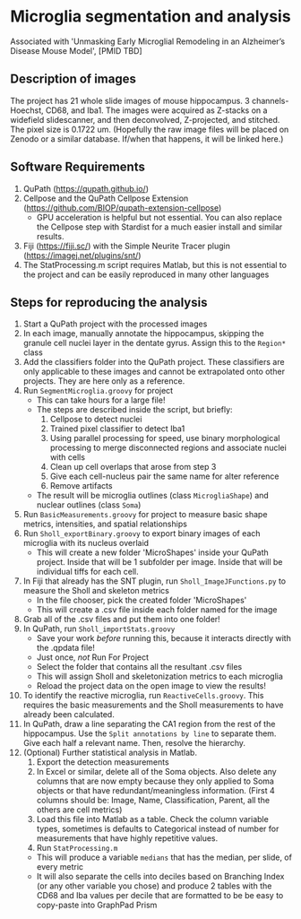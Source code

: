 # Microglia segmentation and analysis
Associated with 'Unmasking Early Microglial Remodeling in an Alzheimer’s Disease Mouse Model', [PMID TBD]

## Description of images
The project has 21 whole slide images of mouse hippocampus. 3 channels- Hoechst, CD68, and Iba1. The images were acquired as Z-stacks on a widefield slidescanner, and then deconvolved, Z-projected, and stitched. The pixel size is 0.1722 um. (Hopefully the raw image files will be placed on Zenodo or a similar database. If/when that happens, it will be linked here.)

## Software Requirements
1. QuPath (https://qupath.github.io/)
2. Cellpose and the QuPath Cellpose Extension (https://github.com/BIOP/qupath-extension-cellpose)
   - GPU acceleration is helpful but not essential. You can also replace the Cellpose step with Stardist for a much easier install and similar results. 
3. Fiji (https://fiji.sc/) with the Simple Neurite Tracer plugin (https://imagej.net/plugins/snt/)
4. The StatProcessing.m script requires Matlab, but this is not essential to the project and can be easily reproduced in many other languages

## Steps for reproducing the analysis
1. Start a QuPath project with the processed images
2. In each image, manually annotate the hippocampus, skipping the granule cell nuclei layer in the dentate gyrus. Assign this to the `Region*` class
3. Add the classifiers folder into the QuPath project. These classifiers are only applicable to these images and cannot be extrapolated onto other projects. They are here only as a reference.
4. Run `SegmentMicroglia.groovy` for project
   - This can take hours for a large file!
   - The steps are described inside the script, but briefly:
      1. Cellpose to detect nuclei
      2. Trained pixel classifier to detect Iba1
      3. Using parallel processing for speed, use binary morphological processing to merge disconnected regions and associate nuclei with cells
      4. Clean up cell overlaps that arose from step 3
      5. Give each cell-nucleus pair the same name for alter reference
      6. Remove artifacts
   - The result will be microglia outlines (class `MicrogliaShape`) and nuclear outlines (class `Soma`)
5. Run `BasicMeasurements.groovy`  for project to measure basic shape metrics, intensities, and spatial relationships
6. Run `Sholl_exportBinary.groovy` to export binary images of each microglia with its nucleus overlaid
   - This will create a new folder 'MicroShapes' inside your QuPath project. Inside that will be 1 subfolder per image. Inside that will be individual tiffs for each cell.
7. In Fiji that already has the SNT plugin, run `Sholl_ImageJFunctions.py` to measure the Sholl and skeleton metrics
   - In the file chooser, pick the created folder 'MicroShapes'
   - This will create a .csv file inside each folder named for the image
8. Grab all of the .csv files and put them into one folder!
9. In QuPath, run `Sholl_importStats.groovy`
   - Save your work *before* running this, because it interacts directly with the .qpdata file!
   - Just once, *not* Run For Project
   - Select the folder that contains all the resultant .csv files
   - This will assign Sholl and skeletonization metrics to each microglia
   - Reload the project data on the open image to view the results!
10. To identify the reactive microglia, run `ReactiveCells.groovy`. This requires the basic measurements and the Sholl measurements to have already been calculated.
11. In QuPath, draw a line separating the CA1 region from the rest of the hippocampus. Use the `Split annotations by line` to separate them. Give each half a relevant name. Then, resolve the hierarchy. 
12. (Optional) Further statistical analysis in Matlab. 
    1. Export the detection measurements
    2. In Excel or similar, delete all of the Soma objects. Also delete any columns that are now empty because they only applied to Soma objects or that have redundant/meaningless information. (First 4 columns should be: Image, Name, Classification, Parent, all the others are cell metrics)       
    3. Load this file into Matlab as a table. Check the column variable types, sometimes is defaults to Categorical instead of number for measurements that have highly repetitive values. 
    4. Run `StatProcessing.m`
      - This will produce a variable `medians` that has the median, per slide, of every metric
      - It will also separate the cells into deciles based on Branching Index (or any other variable you chose) and produce 2 tables with the CD68 and Iba values per decile that are formatted to be be easy to copy-paste into GraphPad Prism
